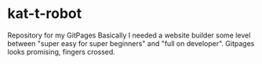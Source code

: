 # kat-t-robot
Repository for my GitPages
Basically I needed a website builder some level between "super easy for super beginners" and "full on developer". Gitpages looks promising, fingers crossed. 

